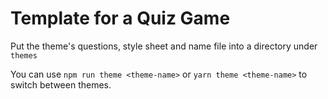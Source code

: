 # Template for a Quiz Game

Put the theme's questions, style sheet and name file into a directory under `themes`

You can use `npm run theme <theme-name>` or `yarn theme <theme-name>` to switch between themes.
